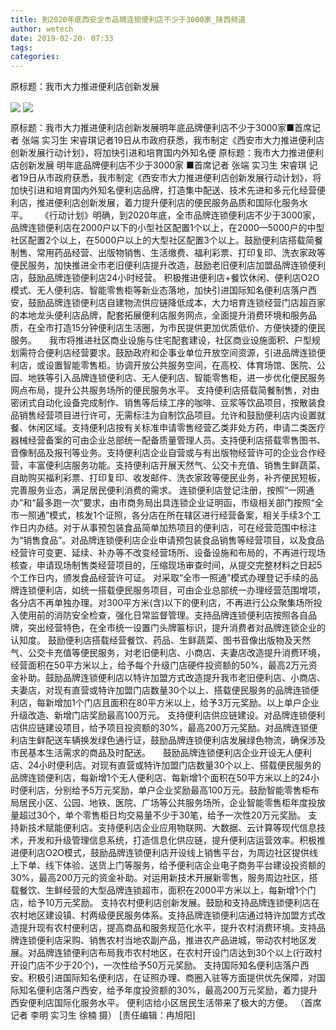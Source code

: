 ```yaml
---
title: 到2020年底西安全市品牌连锁便利店不少于3000家_陕西频道
author: wetech
date: 2019-02-20- 07:33
tags: 
categories: 
---
```

原标题：我市大力推进便利店创新发展
<!-- more -->
                
<img align="center" border="0" src="http://p0.ifengimg.com/a/2019_08/a7030d59e662b5c_size128_w400_h266.jpg" />
                
<img align="center" border="0" src="http://p2.ifengimg.com/a/2016/0810/204c433878d5cf9size1_w16_h16.png" />
            
原标题：我市大力推进便利店创新发展明年底品牌便利店不少于3000家■首席记者 张端 实习生 宋睿琪记者19日从市政府获悉，我市制定《西安市大力推进便利店创新发展行动计划》，将加快引进和培育国内外知名便
原标题：我市大力推进便利店创新发展
明年底品牌便利店不少于3000家
■首席记者 张端 实习生 宋睿琪
记者19日从市政府获悉，我市制定《西安市大力推进便利店创新发展行动计划》，将加快引进和培育国内外知名便利店品牌，打造集中配送、技术先进和多元化经营便利店，推进便利店创新发展，着力提升便利店的便民服务品质和国际化服务水平。    
《行动计划》明确，到2020年底，全市品牌连锁便利店不少于3000家，品牌连锁便利店在2000户以下的小型社区配置1个以上，在2000—5000户的中型社区配置2个以上，在5000户以上的大型社区配置3个以上。鼓励便利店搭载简餐制售、常用药品经营、出版物销售、生活缴费、福利彩票、打印复印、洗衣家政等便民服务，加快推进全市老旧便利店提升改造，鼓励老旧便利店加盟品牌连锁便利店，鼓励品牌连锁便利店24小时经营。
积极推进便利店+餐饮休闲、便利店O2O模式、无人便利店、智能零售柜等新业态落地，加快引进国际知名便利店落户西安，鼓励品牌连锁便利店自建物流供应链降低成本，大力培育连锁经营门店超百家的本地龙头便利店品牌，配套拓展便利店服务网点，全面提升消费环境和服务品质，在全市打造15分钟便利店生活圈，为市民提供更加优质低价、方便快捷的便民服务。    
我市将推进社区商业设施与住宅配套建设，社区商业设施面积、户型规划需符合便利店经营要求。鼓励政府和企事业单位开放空间资源，引进品牌连锁便利店，或设置智能零售柜。协调开放公共服务空间，在高校、体育场馆、医院、公园、地铁等引入品牌连锁便利店、无人便利店、智能零售柜，进一步优化便民服务网点布局，提升公共服务场所的便民服务水平。
支持便利店搭载简餐制售，对由密闭式自动化设备完成制作、销售等后续工序的咖啡、豆浆等饮品项目，按散装食品销售经营项目进行许可，无需标注为自制饮品项目。允许和鼓励便利店内设置就餐、休闲区域。支持便利店按有关标准申请零售经营乙类非处方药，申请二类医疗器械经营备案的可由企业总部统一配备质量管理人员。支持便利店搭载零售图书、音像制品及报刊等业务。支持便利店企业自营或与有出版物经营许可的企业合作经营，丰富便利店服务功能。支持便利店开展天然气、公交卡充值、销售生鲜蔬菜、自助购买福利彩票、打印复印、收发邮件、洗衣家政等便民业务，补齐便民短板，完善服务业态，满足居民便利消费的需求。
连锁便利店登记注册，按照“一网通办”和“最多跑一次”要求，由市商务局出具连锁企业证明函，市级相关部门按照“全市一照通”模式，核发1个证照，各分店在所在辖区进行经营备案，相关手续3个工作日内办结。对于从事预包装食品简单加热项目的便利店，可在经营范围中标注为“销售食品”。对品牌连锁便利店企业申请预包装食品销售等经营项目，以及食品经营许可变更、延续、补办等不改变经营场所、设备设施和布局的，不再进行现场核查，申请现场制售类经营项目的，压缩现场审查时间，从提交完整材料之日起5个工作日内，颁发食品经营许可证。
对采取“全市一照通”模式办理登记手续的品牌连锁便利店，如统一搭载便民服务项目，可由企业总部统一办理经营范围增项，各分店不再单独办理。对300平方米(含)以下的便利店，不再进行公众聚集场所投入使用前的消防安全检查，强化日常监督管理。支持品牌连锁便利店按照各自品牌，突出经营特色，在全市统一设置门头牌匾标识，提升消费者对品牌连锁企业的认知度。
鼓励便利店搭载经营餐饮、药品、生鲜蔬菜、图书音像出版物及天然气、公交卡充值等便民服务，对老旧便利店、小商店、夫妻店改造提升消费环境，经营面积在50平方米以上，给予每个升级门店硬件投资额的50%，最高2万元资金补助。鼓励品牌连锁便利店以特许加盟方式改造提升我市老旧便利店、小商店、夫妻店，对现有直营或特许加盟门店数量30个以上、搭载便民服务的品牌连锁便利店，每新增加1个门店且面积在80平方米以上，给予3万元奖励。以上单户企业升级改造、新增门店奖励最高100万元。
支持便利店供应链建设。对品牌连锁便利店供应链建设项目，给予项目投资额的30%，最高200万元奖励。对品牌连锁便利店生鲜配送车辆换发绿色通行证，鼓励品牌连锁便利店发展绿色物流，确保涉及市民基本生活需求的商品及时配送。    
鼓励品牌连锁便利店企业开设无人便利店、24小时便利店。对现有直营或特许加盟门店数量30个以上、搭载便民服务的品牌连锁便利店，每新增1个无人便利店、每新增1个面积在50平方米以上的24小时便利店，分别给予5万元奖励，单户企业奖励最高100万元。鼓励智能零售柜布局居民小区、公园、地铁、医院、广场等公共服务场所，企业智能零售柜年度投放量超过30个，单个零售柜日均交易量不少于30笔，给予一次性20万元奖励。
支持新技术赋能便利店。支持便利店企业应用物联网、大数据、云计算等现代信息技术，开发和升级管理信息系统，打造信息化供应链，提升便利店运营效率。积极推进便利店O2O模式，鼓励品牌连锁便利店开设线上销售平台，为周边社区提供线上下单、线下体验、送货上门等服务，给予便利店企业电子商务平台建设投资额的30%，最高200万元的资金补助。对运用新技术开展新零售，服务周边社区，搭载餐饮、生鲜经营的大型品牌连锁超市，面积在2000平方米以上，每新增1个门店，给予10万元奖励。
支持农村便利店创新发展。鼓励和支持品牌连锁便利店在农村地区建设镇、村两级便民服务体系。支持品牌连锁便利店通过特许加盟方式改造提升现有农村便利店，提高商品和服务规范化水平，提升农村消费环境。支持品牌连锁便利店采购、销售农村当地农副产品，推进农产品进城，带动农村地区发展。对品牌连锁便利店布局我市农村地区，在农村开设门店达到30个以上(行政村开设门店不少于20个)，一次性给予50万元奖励。
支持国际知名便利店落户西安。积极引进国际知名便利店，在证照办理、商圈入驻等方面提供优先保障，对国际知名便利店落户西安，给予年度投资额的30%，最高200万元奖励，着力提升西安便利店国际化服务水平。
便利店给小区居民生活带来了极大的方便。
（首席记者 李明 实习生 徐楠 摄）
[责任编辑：冉旭阳]
            
